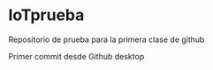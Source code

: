 # IoTprueba
Repositorio de prueba para la primera clase de github

Primer commit desde Github desktop


